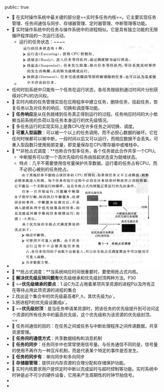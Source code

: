 public:: true

- 🔵 在实时操作系统中最关键的部分是==实时多任务内核==。它主要实现任务管理、任务间通信与同步、存储器管理、定时器管理、中断管理等功能。
- 🔵 实时操作系统中的任务与操作系统中的进程相似。它是具有独立功能的无限循环程序段的一次运行活动。
	- 运行的任务状态：~~~~
	- ![image.png](../assets/image_1697871036579_0.png)
- 任何时刻系统中只能有一个任务在运行状态，各任务按级别通过时间片分别获得对CPU的访问权。
- 🔵 实时内核的任务管理实现在应用程序中建立任务，删除任务，挂起任务，恢复任务以及对任务的响应、切换和调度等功能。
- 🔵 **任务响应**是从任务就绪到任务真正得到运行的过程。任务响应时间的大小依赖当前系统的负荷以及任务本身运行的优先级情况。
- 🔵 多任务运行的实现实际上是靠CPU在许多任务之间切换、调度。
- 🔵 **可重入型函数**：可以被一个以上的任务调用，而不必担心数据的破坏。它在任何时候都可以被中断，一段时间以后又可以运行，而相应数据不会丢失。可重入型函数只使用局部变量，即变量保存在CPU寄存器中或堆栈中。
- 🔵 **非抢占式调度：**也称合作型多任务，各个任务彼此合作共享一个CPU。
	- 中断服务可以使一个高优先级的任务由挂起状态变为就绪状态。
	- 特点：几乎不需要使用信号量保护共享数据。运行着的任务占有CPU，而不必担心被别的任务抢占。
- ![image.png](../assets/image_1697871948381_0.png)
- 🔵 **抢占式调度：**当系统响应时间很重要时，要使用抢占式内核。
- 🔵 **解决优先级反转问题有**优先级继承和优先级封顶两种方法。P30
- 🔵 ==**优先级继承的要点**：1.设C为正占用着某项共享资源的进程P以及所有正在等待占用此项资源的进程的集合
- 2.找出这个集合中的优先级最高者P_h，其优先级为p`。
- 3.把进程P的优先级设置成p`。
- 🔵 ==**优先级封顶**：是当任务申请某资源时，把该任务的优先级提升到可访问这个资源的所有任务中的最高优先级，这个优先级称为该资源的优先级封顶。==
- 🔵 任务间通信的目的：在任务之间或任务与中断处理程序之间传递数据，共享资源管理。
- 🔵 **任务间的通信方式**：共享数据结构和消息机制
- 🔵 **任务的同步**：任务同步中也常常使用信号量。与任务通信不同的是，信号量的使用不再作为一种互斥机制，而是代表某个特定的事件是否发生。
- 🔵 **任务的同步有**：单向同步和多向同步
- 🔵 **存储器管理**：提供对内存资源的合理分配和存储保护功能。
- 🔵 实时内核要求用户提供定时中断以完成延时与超时控制等功能。实时系统中时钟是必不可少的硬件设备，它用来产生周期性的时钟节拍信号。
-
-
